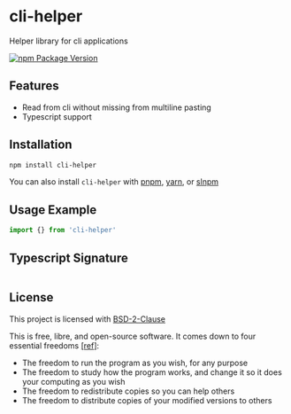 # cli-helper

Helper library for cli applications

[![npm Package Version](https://img.shields.io/npm/v/cli-helper)](https://www.npmjs.com/package/cli-helper)

## Features

- Read from cli without missing from multiline pasting
- Typescript support

## Installation

```bash
npm install cli-helper
```

You can also install `cli-helper` with [pnpm](https://pnpm.io/), [yarn](https://yarnpkg.com/), or [slnpm](https://github.com/beenotung/slnpm)

## Usage Example

```typescript
import {} from 'cli-helper'
```

## Typescript Signature

```typescript

```

## License

This project is licensed with [BSD-2-Clause](./LICENSE)

This is free, libre, and open-source software. It comes down to four essential freedoms [[ref]](https://seirdy.one/2021/01/27/whatsapp-and-the-domestication-of-users.html#fnref:2):

- The freedom to run the program as you wish, for any purpose
- The freedom to study how the program works, and change it so it does your computing as you wish
- The freedom to redistribute copies so you can help others
- The freedom to distribute copies of your modified versions to others
